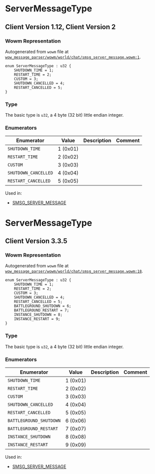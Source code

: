 # ServerMessageType

## Client Version 1.12, Client Version 2

### Wowm Representation

Autogenerated from `wowm` file at [`wow_message_parser/wowm/world/chat/smsg_server_message.wowm:1`](https://github.com/gtker/wow_messages/tree/main/wow_message_parser/wowm/world/chat/smsg_server_message.wowm#L1).

```rust,ignore
enum ServerMessageType : u32 {
    SHUTDOWN_TIME = 1;
    RESTART_TIME = 2;
    CUSTOM = 3;
    SHUTDOWN_CANCELLED = 4;
    RESTART_CANCELLED = 5;
}
```
### Type
The basic type is `u32`, a 4 byte (32 bit) little endian integer.
### Enumerators
| Enumerator | Value  | Description | Comment |
| --------- | -------- | ----------- | ------- |
| `SHUTDOWN_TIME` | 1 (0x01) |  |  |
| `RESTART_TIME` | 2 (0x02) |  |  |
| `CUSTOM` | 3 (0x03) |  |  |
| `SHUTDOWN_CANCELLED` | 4 (0x04) |  |  |
| `RESTART_CANCELLED` | 5 (0x05) |  |  |

Used in:
* [SMSG_SERVER_MESSAGE](smsg_server_message.md)

# ServerMessageType

## Client Version 3.3.5

### Wowm Representation

Autogenerated from `wowm` file at [`wow_message_parser/wowm/world/chat/smsg_server_message.wowm:18`](https://github.com/gtker/wow_messages/tree/main/wow_message_parser/wowm/world/chat/smsg_server_message.wowm#L18).

```rust,ignore
enum ServerMessageType : u32 {
    SHUTDOWN_TIME = 1;
    RESTART_TIME = 2;
    CUSTOM = 3;
    SHUTDOWN_CANCELLED = 4;
    RESTART_CANCELLED = 5;
    BATTLEGROUND_SHUTDOWN = 6;
    BATTLEGROUND_RESTART = 7;
    INSTANCE_SHUTDOWN = 8;
    INSTANCE_RESTART = 9;
}
```
### Type
The basic type is `u32`, a 4 byte (32 bit) little endian integer.
### Enumerators
| Enumerator | Value  | Description | Comment |
| --------- | -------- | ----------- | ------- |
| `SHUTDOWN_TIME` | 1 (0x01) |  |  |
| `RESTART_TIME` | 2 (0x02) |  |  |
| `CUSTOM` | 3 (0x03) |  |  |
| `SHUTDOWN_CANCELLED` | 4 (0x04) |  |  |
| `RESTART_CANCELLED` | 5 (0x05) |  |  |
| `BATTLEGROUND_SHUTDOWN` | 6 (0x06) |  |  |
| `BATTLEGROUND_RESTART` | 7 (0x07) |  |  |
| `INSTANCE_SHUTDOWN` | 8 (0x08) |  |  |
| `INSTANCE_RESTART` | 9 (0x09) |  |  |

Used in:
* [SMSG_SERVER_MESSAGE](smsg_server_message.md)

